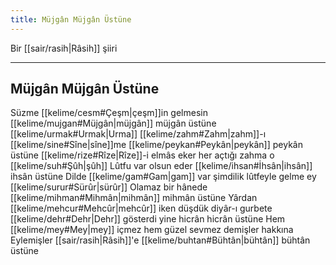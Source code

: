 ```yaml
---
title: Müjgân Müjgân Üstüne
---
```


Bir [[sair/rasih|Râsih]] şiiri

---

## Müjgân Müjgân Üstüne

Süzme [[kelime/cesm#Çeşm|çeşm]]in gelmesin [[kelime/mujgan#Müjgân|müjgân]] müjgân üstüne
[[kelime/urmak#Urmak|Urma]] [[kelime/zahm#Zahm|zahm]]-ı [[kelime/sine#Sîne|sîne]]me [[kelime/peykan#Peykân|peykân]] peykân üstüne
[[kelime/rize#Rîze|Rîze]]-i elmâs eker her açtığı zahma o [[kelime/suh#Şûh|şûh]]
Lûtfu var olsun eder [[kelime/ihsan#İhsân|ihsân]] ihsân üstüne
Dilde [[kelime/gam#Gam|gam]] var şimdilik lûtfeyle gelme ey [[kelime/surur#Sürûr|sürûr]]
Olamaz bir hânede [[kelime/mihman#Mihmân|mihmân]] mihmân üstüne
Yârdan [[kelime/mehcur#Mehcûr|mehcûr]] iken düşdük diyâr-ı gurbete
[[kelime/dehr#Dehr|Dehr]] gösterdi yine hicrân hicrân üstüne
Hem [[kelime/mey#Mey|mey]] içmez hem güzel sevmez demişler hakkına
Eylemişler [[sair/rasih|Râsih]]'e [[kelime/buhtan#Bühtân|bühtân]] bühtân üstüne